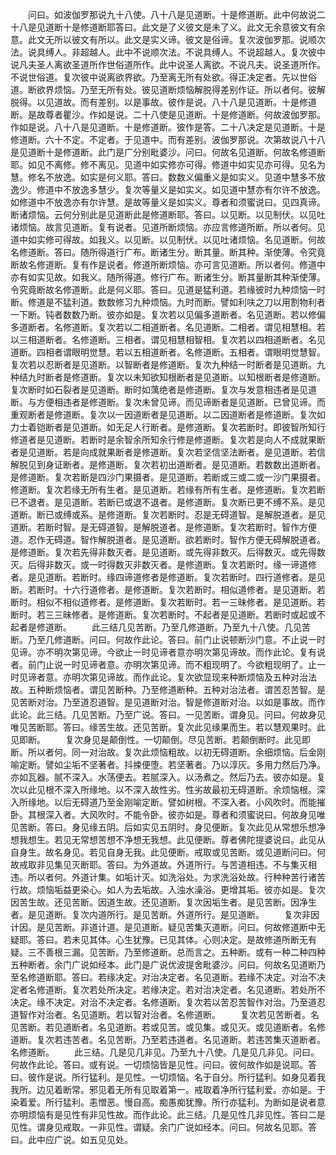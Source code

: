 <!-- { "loadSidebar": true } -->
　　问曰。如波伽罗那说九十八使。八十八是见道断。十是修道断。此中何故说二十八是见道断十是修道断耶答曰。此文是了义彼文是未了义。此文无余意彼文有余意。此文无所以彼文有所以。此文是实义谛。彼文是俗谛。复次波伽罗那。说顺次法。说具缚人。非超越人。此中不说顺次法。不说具缚人。不说超越人。复次彼中说凡夫圣人离欲圣道所作世俗道所作。此中说圣人离欲。不说凡夫。说圣道所作。不说世俗道。复次彼中说离欲界欲。乃至离无所有处欲。得正决定者。先以世俗道。断欲界烦恼。乃至无所有处。彼见道断烦恼解脱得差别作证。所以者何。彼解脱得。以见道故。而有差别。以是事故。彼作是说。八十八是见道断。十是修道断。是故尊者瞿沙。作如是说。二十八使是见道断。十是修道断。何故波伽罗那。作如是说。八十八是见道断。十是修道断。彼作是答。二十八决定是见道断。十是修道断。六十不定。不定者。于见道中。而有差别。波伽罗那说。次第故说八十八是见道断十是修道断。此门是广分别毗婆沙。问曰。何故名见道断。何故名修道断耶。如见不离修。修不离见。见道中如实修亦可得。修道中如实见亦可得。见名为慧。修名不放逸。如实是何义耶。答曰。数数义偏重义是如实义。见道中慧多不放逸少。修道中不放逸多慧少。复次等量义是如实义。如见道中慧亦有尔许不放逸。如修道中不放逸亦有尔许慧。是故等量义是如实义。尊者和须蜜说曰。见四真谛。断诸烦恼。云何分别此是见道断此是修道断耶。答曰。以见断。以见制伏。以见吐诸烦恼。故言见道断。复有说者。见道所断烦恼。亦应言修道所断。所以者何。见道中如实修可得故。如我义。以见断。以见制伏。以见吐诸烦恼。名见道断。何故名修道断。答曰。随所得道行广布。断诸生分。断其量。断其种。渐使薄。令究竟断故名修道断。复有作是说者。修道所断烦恼。亦可言见道断。所以者何。修道中亦有如实见故。如我义。随所得道。修行广布。断诸生分。断其量断其种渐使薄。令究竟断故名修道断。此是何义耶。答曰。见道是猛利道。若缘彼时九种烦恼一时断。修道是不猛利道。数数修习九种烦恼。九时而断。譬如利呋之刀以用割物利者一下断。钝者数数乃断。彼亦如是。复次若以见偏多道断者。名见道断。若以修偏多道断者。名修道断。复次若以二相道断者。名见道断。二相者。谓见相慧相。若以三相道断者。名修道断。三相者。谓见相慧相智相。复次若以四相道断者。名见道断。四相者谓眼明觉慧。若以五相道断者。名修道断。五相者。谓眼明觉慧智。复次若以忍断者是见道断。以智断者是修道断。复次九种结一时断者是见道断。九种结九时断者是修道断。复次以未知欲知根断者是见道断。以知根断者是修道断。复次断时如石裂者是见道断。断时如蕅绝者是修道断。复次与发意相违者是见道断。与方便相违者是修道断。复次未曾见谛。而见谛断者是见道断。已曾见谛。而重观断者是修道断。复次以一因道断者是见道断。以二因道断者是修道断。复次如力士着铠断者是见道断。如无足人行断者。是修道断。复次若断时。即彼智所知行修道者是见道断。若断时是余智余所知余行修是修道断。复次若是向人不成就果断者是见道断。若是向成就果断者是修道断。复次若坚信坚法断者。是见道断。若信解脱见到身证断者。是修道断。复次若初出道断者。是见道断。若数数出道断者。是修道断。复次若断是四沙门果摄者。是见道断。若断或三或二或一沙门果摄者。修道断。复次若缘无所有生者。是见道断。若缘有所有生者。是修道断。复次若断已不退者。是见道断。若断已或退不退者。是修道断。复次断已更不缚不系。是见道断。断已或缚或系。是修道断。复次若断时。忍是无碍道智。是解脱道者。是见道断。若断时智。是无碍道智。是解脱道者。是修道断。复次若断时。智作方便道。忍作无碍道。智作解脱道者。是见道断。欲若断时。智作方便无碍解脱道者。是修道断。复次若先得非数灭者。是见道断。或先得非数灭。后得数灭。或先得数灭。后得非数灭。或一时得数灭非数灭者。是修道断。复次若断时。缘一谛道修者。是见道断。若断时。缘四谛道修者是修道断。复次若断时。四行道修者。是见断。若断时。十六行道修者。是修道断。复次若断时。相似道修者。是见道断。若断时。相似不相似道修者。是修道断。复次若断时。若一三昧修者。是见道断。若断时。若三三昧修者。是修道断。复次若断时。不起者是见道断。若断时或起或不起者是修道断。
　　此三结几见苦断。乃至几修道断。乃至九十八使。几见苦断。乃至几修道断。问曰。何故作此论。答曰。前门止说顿断沙门意。不止说一时见谛。亦不明次第见谛。今欲止一时见谛者意亦明次第见谛故。而作此论。复有说者。前门止说一时见谛者意。亦明次第见谛。而不粗现明了。今欲粗现明了。止一时见谛者意。亦明次第见谛故。而作此论。复次欲显现来种断烦恼及五种对治法故。五种断烦恼者。谓见苦断种。乃至修道断种。五种对治法者。谓苦忍苦智。是见苦断对治。乃至道忍道智。是见道断对治。智是修道断对治。以如是事故。而作此论。此三结。几见苦断。乃至广说。答曰。一见苦断。谓身见。问曰。何故身见唯见苦断耶。答曰。缘苦生故。还见苦断。复次此见缘果而生。若以慧观果时。此见即断。
　　复次身见是颠倒性。一切颠倒。尽见苦断。若颠倒断时。此见即断。所以者何。同一对治故。复次此烦恼粗故。以初无碍道断。余细烦恼。后金刚喻定断。譬如尘垢不坚著者。抖捒便堕。若坚著者。乃以淳灰。多用力然后乃净。亦如瓦器。腻不深入。水荡便去。若腻深入。以汤煮之。然后乃去。彼亦如是。复次以此见根不深入所缘地。以不深入故性劣。性劣故最初无碍道断。余烦恼根。深入所缘地。以后无碍道乃至金刚喻定断。譬如树根。不深入者。小风吹时。而能摧卧。其根深入者。大风吹时。不能令卧。彼亦如是。尊者和须蜜说曰。何故身见唯见苦断。答曰。身见缘五阴。后如实见五阴时。身见便断。复次此见从常想乐想净想我想生。若见无常想苦想不净想无我想。此见便断。尊者佛陀提婆说曰。此见从自身生。故名身见。若见自身无我。此见便断。戒取或见苦断。或见道断问曰。何故戒取非见集见灭断耶。答曰。为外道故。外道所行。与苦道相违。不与集灭相违。所以者何。外道计集。如垢计灭。如洗浴处。为求洗浴处故。行种种苦行诸苦行故。烦恼垢益更染心。如人为去垢故。入浊水澡浴。更增其垢。彼亦如是。复次因苦生故。还见苦断。因道生故。还见道断。复次因垢生者。是见苦断。因净生者。是见道断。复次内道所行。是见苦断。外道所行。是见道断。
　　复次非因计因。是见苦断。非道计道。是见道断。疑见苦集灭道断。问曰。何故修道断中无疑耶。答曰。若未见其体。心生犹豫。已见其体。心则决定。是故修道所断无有疑。三不善根三漏。见苦断。乃至修道断。总而言之。五种断。或有一种二种四种五种断者。余门广说如经本。此门是广说优波提舍毗婆沙。问曰。何故名见道断乃至名修道断耶。答曰。若缘决定。对治决定者。名见道断。若缘不决定。对治不决定者名修道断。复次若处所决定。若缘决定。若对治决定者。名见道断。若处所不决定。缘不决定。对治不决定者。名修道断。复次若以苦忍苦智作对治。乃至道忍道智作对治者。名见道断。若以智对治者。名修道断。
　　复次若见苦断者。名见苦断。若见道断者。名见道断。若或见苦。或见集。或见灭。或见道断者。名修道断。复次若违苦者。名见苦断。乃至若违道者。名见道断。若违苦集灭道断者。名修道断。
　　此三结。几是见几非见。乃至九十八使。几是见几非见。问曰。何故作此论。答曰。或有说。一切烦恼皆是见性。问曰。彼何故作如是说耶。答曰。彼作是说。所行猛利。是见性。一切烦恼。名于自分。所行猛利。如身见着我我所。边见着断常。邪见着无所有见取着第一。戒取着净所行猛利爱。亦如是。于染着爱。所行猛利。恚憎恶。慢自高。痴愚痴犹豫。所行亦猛利。为断如是说者意亦明烦恼有是见性有非见性故。而作此论。此三结。几是见性几非见性。答曰二是见性。谓身见戒取。一非见性。谓疑。余门广说如经本。问曰。何故名见耶。答曰。此中应广说。如五见见处。
